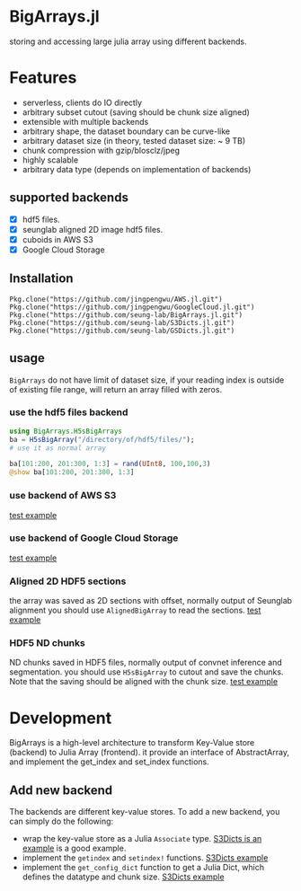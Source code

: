 # BigArrays.jl
storing and accessing large julia array using different backends.

# Features
- serverless, clients do IO directly
- arbitrary subset cutout (saving should be chunk size aligned)
- extensible with multiple backends
- arbitrary shape, the dataset boundary can be curve-like
- arbitrary dataset size (in theory, tested dataset size: ~ 9 TB)
- chunk compression with gzip/blosclz/jpeg
- highly scalable
- arbitrary data type (depends on implementation of backends)

## supported backends
- [x] hdf5 files. 
- [x] seunglab aligned 2D image hdf5 files.
- [x] cuboids in AWS S3 
- [x] Google Cloud Storage

## Installation
    Pkg.clone("https://github.com/jingpengwu/AWS.jl.git")
    Pkg.clone("https://github.com/jingpengwu/GoogleCloud.jl.git")
    Pkg.clone("https://github.com/seung-lab/BigArrays.jl.git")
    Pkg.clone("https://github.com/seung-lab/S3Dicts.jl.git")
    Pkg.clone("https://github.com/seung-lab/GSDicts.jl.git")
    
## usage

`BigArrays` do not have limit of dataset size, if your reading index is outside of existing file range, will return an array filled with zeros.

### use the hdf5 files backend
```julia
using BigArrays.H5sBigArrays
ba = H5sBigArray("/directory/of/hdf5/files/");
# use it as normal array

ba[101:200, 201:300, 1:3] = rand(UInt8, 100,100,3)
@show ba[101:200, 201:300, 1:3]
```

### use backend of AWS S3 

[test example](https://github.com/seung-lab/BigArrays.jl/blob/master/test/backends/s3.jl)

### use backend of Google Cloud Storage

[test example](https://github.com/seung-lab/BigArrays.jl/blob/master/test/backends/gs.jl)

### Aligned 2D HDF5 sections
the array was saved as 2D sections with offset, normally output of Seunglab alignment
you should use `AlignedBigArray` to read the sections.
[test example](https://github.com/seung-lab/BigArrays.jl/blob/master/test/backends/aligned.jl)

### HDF5 ND chunks
ND chunks saved in HDF5 files, normally output of convnet inference and segmentation.
you should use `H5sBigArray` to cutout and save the chunks. Note that the saving should be aligned with the chunk size.
[test example](https://github.com/seung-lab/BigArrays.jl/blob/master/test/backends/h5s.jl)
  

# Development
BigArrays is a high-level architecture to transform Key-Value store (backend) to Julia Array (frontend). it provide an interface of AbstractArray, and implement the get_index and set_index functions. 

## Add new backend
The backends are different key-value stores. To add a new backend, you can simply do the following:

- wrap the key-value store as a Julia `Associate` type. [S3Dicts is an example](https://github.com/seung-lab/S3Dicts.jl/blob/master/src/S3Dicts.jl#L15) is a good example. 
- implement the `getindex` and `setindex!` functions. [S3Dicts example](https://github.com/seung-lab/S3Dicts.jl/blob/master/src/S3Dicts.jl#L29)
- implement the `get_config_dict` function to get a Julia Dict, which defines the datatype and chunk size. [S3Dicts example](https://github.com/seung-lab/S3Dicts.jl/blob/master/src/S3Dicts.jl#L23)
